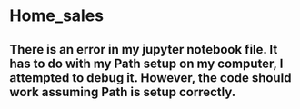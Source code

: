 # Home_sales

## There is an error in my jupyter notebook file.  It has to do with my Path setup on my computer, I attempted to debug it.  However, the code should work assuming Path is setup correctly.  

